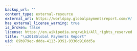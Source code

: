 ```yaml
---
backup_url: ''
content_type: external-resource
external_url: https://worldpay.globalpaymentsreport.com/#/
has_external_license_warning: true
is_broken: false
license: https://en.wikipedia.org/wiki/All_rights_reserved
title: "\u2018Global Payments Report"
uid: 89b979ec-ddda-4113-9391-9336d916dd5a
---
```

